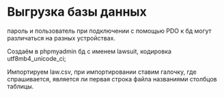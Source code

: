 # Выгрузка базы данных

пароль и пользователь при подключении с помощью PDO к бд могут различаться на разных устройствах.

Создаём в phpmyadmin бд с именем lawsuit, кодировка utf8mb4_unicode_ci;

Импортируем law.csv, при импортировании ставим галочку, где спрашивается, является ли первая строка файла названиями столбцов таблицы.


